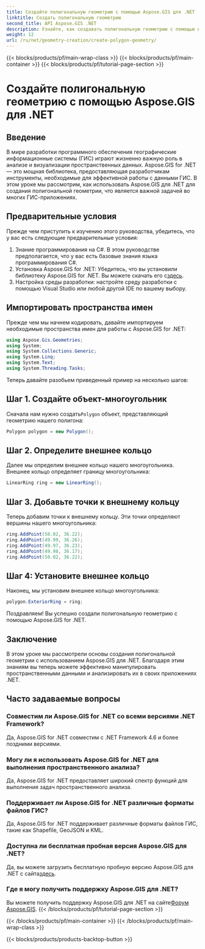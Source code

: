 ```yaml
---
title: Создайте полигональную геометрию с помощью Aspose.GIS для .NET
linktitle: Создать полигональную геометрию
second_title: API Aspose.GIS .NET
description: Узнайте, как создавать полигональную геометрию с помощью Aspose.GIS для .NET. Пошаговое руководство для разработчиков .NET.
weight: 12
url: /ru/net/geometry-creation/create-polygon-geometry/
---
```


{{< blocks/products/pf/main-wrap-class >}}
{{< blocks/products/pf/main-container >}}
{{< blocks/products/pf/tutorial-page-section >}}

# Создайте полигональную геометрию с помощью Aspose.GIS для .NET

## Введение
В мире разработки программного обеспечения географические информационные системы (ГИС) играют жизненно важную роль в анализе и визуализации пространственных данных. Aspose.GIS for .NET — это мощная библиотека, предоставляющая разработчикам инструменты, необходимые для эффективной работы с данными ГИС. В этом уроке мы рассмотрим, как использовать Aspose.GIS для .NET для создания полигональной геометрии, что является важной задачей во многих ГИС-приложениях.
## Предварительные условия
Прежде чем приступить к изучению этого руководства, убедитесь, что у вас есть следующие предварительные условия:
1. Знание программирования на C#. В этом руководстве предполагается, что у вас есть базовые знания языка программирования C#.
2.  Установка Aspose.GIS for .NET: Убедитесь, что вы установили библиотеку Aspose.GIS for .NET. Вы можете скачать его с[здесь](https://releases.aspose.com/gis/net/).
3. Настройка среды разработки: настройте среду разработки с помощью Visual Studio или любой другой IDE по вашему выбору.

## Импортировать пространства имен
Прежде чем мы начнем кодировать, давайте импортируем необходимые пространства имен для работы с Aspose.GIS for .NET:
```csharp
using Aspose.Gis.Geometries;
using System;
using System.Collections.Generic;
using System.Linq;
using System.Text;
using System.Threading.Tasks;
```

Теперь давайте разобьем приведенный пример на несколько шагов:
## Шаг 1. Создайте объект-многоугольник
 Сначала нам нужно создать`Polygon` объект, представляющий геометрию нашего полигона:
```csharp
Polygon polygon = new Polygon();
```
## Шаг 2. Определите внешнее кольцо
Далее мы определим внешнее кольцо нашего многоугольника. Внешнее кольцо определяет границу многоугольника:
```csharp
LinearRing ring = new LinearRing();
```
## Шаг 3. Добавьте точки к внешнему кольцу
Теперь добавим точки к внешнему кольцу. Эти точки определяют вершины нашего многоугольника:
```csharp
ring.AddPoint(50.02, 36.22);
ring.AddPoint(49.99, 36.26);
ring.AddPoint(49.97, 36.23);
ring.AddPoint(49.98, 36.17);
ring.AddPoint(50.02, 36.22);
```
## Шаг 4: Установите внешнее кольцо
Наконец, мы установим внешнее кольцо многоугольника:
```csharp
polygon.ExteriorRing = ring;
```
Поздравляем! Вы успешно создали полигональную геометрию с помощью Aspose.GIS for .NET.

## Заключение
В этом уроке мы рассмотрели основы создания полигональной геометрии с использованием Aspose.GIS для .NET. Благодаря этим знаниям вы теперь можете эффективно манипулировать пространственными данными и анализировать их в своих приложениях .NET.
## Часто задаваемые вопросы
### Совместим ли Aspose.GIS for .NET со всеми версиями .NET Framework?
Да, Aspose.GIS for .NET совместим с .NET Framework 4.6 и более поздними версиями.
### Могу ли я использовать Aspose.GIS for .NET для выполнения пространственного анализа?
Да, Aspose.GIS for .NET предоставляет широкий спектр функций для выполнения задач пространственного анализа.
### Поддерживает ли Aspose.GIS for .NET различные форматы файлов ГИС?
Да, Aspose.GIS for .NET поддерживает различные форматы файлов ГИС, такие как Shapefile, GeoJSON и KML.
### Доступна ли бесплатная пробная версия Aspose.GIS для .NET?
 Да, вы можете загрузить бесплатную пробную версию Aspose.GIS для .NET с сайта[здесь](https://releases.aspose.com/).
### Где я могу получить поддержку Aspose.GIS для .NET?
 Вы можете получить поддержку Aspose.GIS для .NET на сайте[Форум Aspose.GIS](https://forum.aspose.com/c/gis/33).
{{< /blocks/products/pf/tutorial-page-section >}}

{{< /blocks/products/pf/main-container >}}
{{< /blocks/products/pf/main-wrap-class >}}

{{< blocks/products/products-backtop-button >}}
